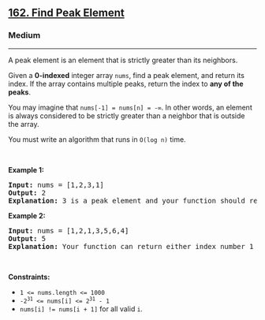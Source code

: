 <h2><a href="https://leetcode.com/problems/find-peak-element/">162. Find Peak Element</a></h2><h3>Medium</h3><hr><div style="user-select: auto;"><p style="user-select: auto;">A peak element is an element that is strictly greater than its neighbors.</p>

<p style="user-select: auto;">Given a <strong style="user-select: auto;">0-indexed</strong> integer array <code style="user-select: auto;">nums</code>, find a peak element, and return its index. If the array contains multiple peaks, return the index to <strong style="user-select: auto;">any of the peaks</strong>.</p>

<p style="user-select: auto;">You may imagine that <code style="user-select: auto;">nums[-1] = nums[n] = -∞</code>. In other words, an element is always considered to be strictly greater than a neighbor that is outside the array.</p>

<p style="user-select: auto;">You must write an algorithm that runs in <code style="user-select: auto;">O(log n)</code> time.</p>

<p style="user-select: auto;">&nbsp;</p>
<p style="user-select: auto;"><strong class="example" style="user-select: auto;">Example 1:</strong></p>

<pre style="position: relative; user-select: auto;"><strong style="user-select: auto;">Input:</strong> nums = [1,2,3,1]
<strong style="user-select: auto;">Output:</strong> 2
<strong style="user-select: auto;">Explanation:</strong> 3 is a peak element and your function should return the index number 2.<div class="open_grepper_editor" title="Edit &amp; Save To Grepper" style="user-select: auto;"></div></pre>

<p style="user-select: auto;"><strong class="example" style="user-select: auto;">Example 2:</strong></p>

<pre style="position: relative; user-select: auto;"><strong style="user-select: auto;">Input:</strong> nums = [1,2,1,3,5,6,4]
<strong style="user-select: auto;">Output:</strong> 5
<strong style="user-select: auto;">Explanation:</strong> Your function can return either index number 1 where the peak element is 2, or index number 5 where the peak element is 6.<div class="open_grepper_editor" title="Edit &amp; Save To Grepper" style="user-select: auto;"></div></pre>

<p style="user-select: auto;">&nbsp;</p>
<p style="user-select: auto;"><strong style="user-select: auto;">Constraints:</strong></p>

<ul style="user-select: auto;">
	<li style="user-select: auto;"><code style="user-select: auto;">1 &lt;= nums.length &lt;= 1000</code></li>
	<li style="user-select: auto;"><code style="user-select: auto;">-2<sup style="user-select: auto;">31</sup> &lt;= nums[i] &lt;= 2<sup style="user-select: auto;">31</sup> - 1</code></li>
	<li style="user-select: auto;"><code style="user-select: auto;">nums[i] != nums[i + 1]</code> for all valid <code style="user-select: auto;">i</code>.</li>
</ul>
</div>